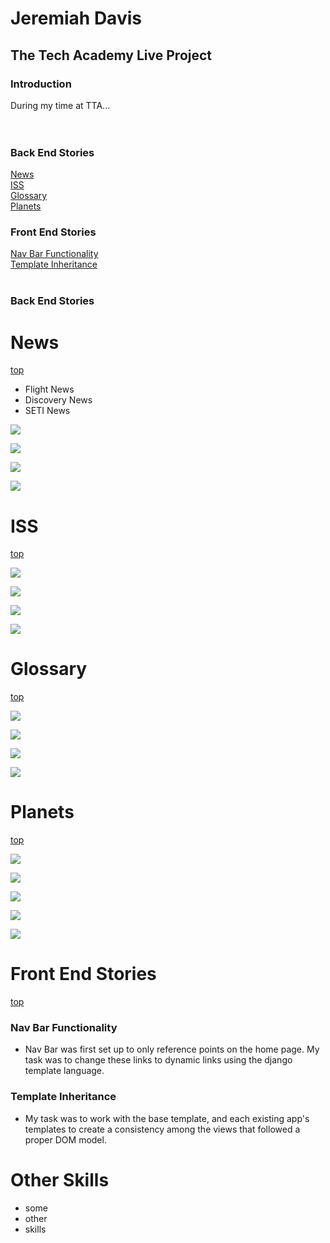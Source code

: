 # Jeremiah Davis
## The Tech Academy Live Project

### Introduction
During my time at TTA...<br><br>
<br>
### Back End Stories<br>
[News](#news)<br>
[ISS](#iss)<br>
[Glossary](#glossary)<br>
[Planets](#planets)<br>


### Front End Stories<br>
[Nav Bar Functionality](#nav-bar-functionality)<br>
[Template Inheritance](#template-inheritance)
<br>
<br>



### Back End Stories

# News 
[top](#)
* Flight News <br>
* Discovery News <br>
* SETI News <br>

![](https://github.com/jeremiahd/JobPlacement/blob/master/news/news03.png)

![](https://github.com/jeremiahd/JobPlacement/blob/master/news/news02.png)

![](https://github.com/jeremiahd/JobPlacement/blob/master/news/news01.png)

![](https://github.com/jeremiahd/JobPlacement/blob/master/news/news04.png)

# ISS
[top](#)

![](https://github.com/jeremiahd/JobPlacement/blob/master/iss/iss03.png)

![](https://github.com/jeremiahd/JobPlacement/blob/master/iss/iss01.png)

![](https://github.com/jeremiahd/JobPlacement/blob/master/iss/iss02.png)

![](https://github.com/jeremiahd/JobPlacement/blob/master/iss/iss04.png)

# Glossary
[top](#)

![](https://github.com/jeremiahd/JobPlacement/blob/master/glossary/glossary03.png)

![](https://github.com/jeremiahd/JobPlacement/blob/master/glossary/glossary04.png)

![](https://github.com/jeremiahd/JobPlacement/blob/master/glossary/glossary02.png)

![](https://github.com/jeremiahd/JobPlacement/blob/master/glossary/glossary01.png)

# Planets
[top](#)

![](https://github.com/jeremiahd/JobPlacement/blob/master/planets/planets04.png)

![](https://github.com/jeremiahd/JobPlacement/blob/master/planets/planets05.png)

![](https://github.com/jeremiahd/JobPlacement/blob/master/planets/planets01.png)

![](https://github.com/jeremiahd/JobPlacement/blob/master/planets/planets02.png)

![](https://github.com/jeremiahd/JobPlacement/blob/master/planets/planets03.png)

# Front End Stories
[top](#)
### Nav Bar Functionality
* Nav Bar was first set up to only reference points on the home page.  My task was to change these links to dynamic links using the django template language.

### Template Inheritance
* My task was to work with the base template, and each existing app's templates to create a consistency among the views that followed a proper DOM model.

# Other Skills
* some
* other
* skills
